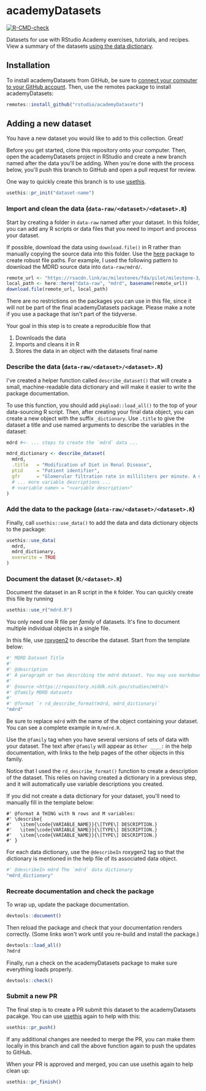 
# academyDatasets

<!-- badges: start -->
[![R-CMD-check](https://github.com/rstudio/academyDatasets/workflows/R-CMD-check/badge.svg)](https://github.com/rstudio/academyDatasets/actions)
<!-- badges: end -->

Datasets for use with RStudio Academy exercises, tutorials, and recipes. View a summary of the datasets [using the data dictionary](dictionary.md).

## Installation

To install academyDatasets from GitHub, be sure to [connect your computer to your GitHub account](https://happygitwithr.com/push-pull-github.html). Then, use the remotes package to install academyDatasets:

``` r
remotes::install_github("rstudio/academyDatasets")
```

## Adding a new dataset

You have a new dataset you would like to add to this collection. Great!

Before you get started, clone this repository onto your computer.
Then, open the academyDatasets project in RStudio and create a new branch named after the data you'll be adding.
When you're done with the process below, you'll push this branch to GitHub and open a pull request for review.

One way to quickly create this branch is to use [usethis](https://usethis.r-lib.org).

```r
usethis::pr_init("dataset-name")
```

### Import and clean the data (`data-raw/<dataset>/<dataset>.R`)

Start by creating a folder in `data-raw` named after your dataset.
In this folder, you can add any R scripts or data files that you need to import and process your dataset.

If possible, download the data using `download.file()` in R rather than manually copying the source data into this folder.
Use the [here](https://here.r-lib.org/) package to create robust file paths.
For example, I used the following pattern to download the MDRD source data into `data-raw/mdrd/`.

```r
remote_url <- "https://rsacdn.link/ac/milestones/fda/pilot/milestone-3/data/data_3_baseline.xpt"
local_path <- here::here("data-raw", "mdrd", basename(remote_url))
download.file(remote_url, local_path)
```

There are no restrictions on the packages you can use in this file,
since it will not be part of the final academyDatasets package.
Please make a note if you use a package that isn't part of the tidyverse.

Your goal in this step is to create a reproducible flow that

1. Downloads the data
2. Imports and cleans it in R
3. Stores the data in an object with the datasets final name

### Describe the data (`data-raw/<dataset>/<dataset>.R`)

I've created a helper function called `describe_dataset()` that will create a small, machine-readable data dictionary and will make it easier to write the package documentation.

To use this function, you should add `pkgload::load_all()` to the top of your data-sourcing R script. Then, after creating your final data object, you can create a new object with the suffix `_dictionary`. Use `.title` to give the dataset a title and use named arguments to describe the variables in the dataset:

```r
mdrd #<- ... steps to create the `mdrd` data ...

mdrd_dictionary <- describe_dataset(
  mdrd,
  .title   = "Modification of Diet in Renal Disease",
  ptid     = "Patient identifier",
  gfr      = "Glomerular filtration rate in milliliters per minute. A measure of how much blood the kidneys filter per minute. "
  # ... more variable descriptions ...
  # <variable name> = "<variable description>"
)
```

### Add the data to the package (`data-raw/<dataset>/<dataset>.R`)

Finally, call `usethis::use_data()` to add the data and data dictionary objects to the package:

```r
usethis::use_data(
  mdrd,
  mdrd_dictionary,
  overwrite = TRUE
)
```

### Document the dataset (`R/<dataset>.R`)

Document the dataset in an R script in the `R` folder. You can quickly create this file by running

```r
usethis::use_r("mdrd.R")
```

You only need one R file per _family_ of datasets. It's fine to document multiple individual objects in a single file.

In this file, use [roxygen2](https://roxygen2.r-lib.org) to describe the dataset. Start from the template below:

```r
#' MDRD Dataset Title
#'
#' @description
#' A paragraph or two describing the mdrd dataset. You may use markdown.
#'
#' @source <https://repository.niddk.nih.gov/studies/mdrd/>
#' @family MDRD datasets
#'
#' @format `r rd_describe_format(mdrd, mdrd_dictionary)`
"mdrd"
```

Be sure to replace `mdrd` with the name of the object containing your dataset. You can see a complete example in `R/mdrd.R`. 

Use the `@family` tag when you have several versions of sets of data with your dataset. The text after `@family` will appear as `Other ____:` in the help documentation, with links to the help pages of the other objects in this family.

Notice that I used the `rd_describe_format()` function to create a description of the dataset. This relies on having created a dictionary in a previous step, and it will automatically use variable descriptions you created.

If you did not create a data dictionary for your dataset, you'll need to manually fill in the template below:

```
#' @format A THING with N rows and M variables:
#' \describe{
#'   \item{\code{VARIABLE_NAME}}{\[TYPE\] DESCRIPTION.}
#'   \item{\code{VARIABLE_NAME}}{\[TYPE\] DESCRIPTION.}
#'   \item{\code{VARIABLE_NAME}}{\[TYPE\] DESCRIPTION.}
#' }
```

For each data dictionary, use the `@describeIn` roxygen2 tag so that the dictionary is mentioned in the help file of its associated data object.

```r
#' @describeIn mdrd The `mdrd` data dictionary
"mdrd_dictionary"
```

### Recreate documentation and check the package

To wrap up, update the package documentation.

```r
devtools::document()
```

Then reload the package and check that your documentation renders correctly. (Some links won't work until you re-build and install the package.)

```r
devtools::load_all()
?mdrd
```

Finally, run a check on the academyDatasets package to make sure everything loads properly.

```r
devtools::check()
```

### Submit a new PR

The final step is to create a PR submit this dataset to the academyDatasets pacakge. You can use [usethis](https://usethis.r-lib.org) again to help with this:

```r
usethis::pr_push()
```

If any additional changes are needed to merge the PR, you can make them locally in this branch and call the above function again to push the updates to GitHub.

When your PR is approved and merged, you can use usethis again to help clean up:

```r
usethis::pr_finish()
```
